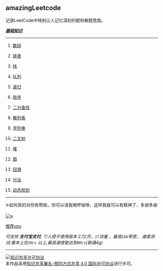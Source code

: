 ## amazingLeetcode

记录LeetCode中特别让人记忆深刻的题和解题思路。

[***基础知识***](https://github.com/googege/AMAC)
***
1. [数组](./1)

1. [链表](./2)

1. [栈](./3)

1. [队列](./4)

1. [递归](./5)

1. [排序](./6)

1. [二分查找](./7)

1. [散列表](./8)

1. [字符串](./9)

1. [二叉树](./10)

1. [堆](./11)

1. [图](./12)

1. [回溯](./13)

1. [分治](./14)

1. [动态规划](./15)
***
☕️如何真的对你有帮助，你可以请我喝杯咖啡，这样我就可以有精神了，多谢多谢

![p](https://raw.githubusercontent.com/googege/Files/master/donate.png)

[推荐vps](https://app.cloudcone.com/?ref=2525)

*可支持 **支付宝支付**, 个人提子使用版本 2刀/月，`1T`流量 ，最高`1Gb`带宽， 速度测试:基本上在`1M/s` 以上,最高速度能达到`8M/s`(联通4g)*

---
<a rel="license" href="http://creativecommons.org/licenses/by-sa/4.0/"><img alt="知识共享许可协议" style="border-width:0" src="https://i.creativecommons.org/l/by-sa/4.0/88x31.png" /></a><br />本作品采用<a rel="license" href="http://creativecommons.org/licenses/by-sa/4.0/">知识共享署名-相同方式共享 4.0 国际许可协议</a>进行许可。
